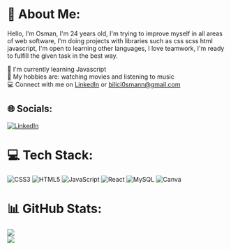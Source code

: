 # 💫 About Me:
Hello, I'm Osman, I'm 24 years old, I'm trying to improve myself in all areas of web software, I'm doing projects with libraries such as css scss html javascript, I'm open to learning other languages, I love teamwork, I'm ready to fulfill the given task in the best way.

🌱 I'm currently learning Javascript<br>
🙉 My hobbies are: watching movies and listening to music<br>
💻 Connect with me on <a href="https://linkedin.com/in/osmanbilici)">LinkedIn</a> or bilici0smann@gmail.com<br>

## 🌐 Socials:
[![LinkedIn](https://img.shields.io/badge/LinkedIn-%230077B5.svg?logo=linkedin&logoColor=white)](https://linkedin.com/in/osmanbilici)

# 💻 Tech Stack:
![CSS3](https://img.shields.io/badge/css3-%231572B6.svg?style=for-the-badge&logo=css3&logoColor=white) ![HTML5](https://img.shields.io/badge/html5-%23E34F26.svg?style=for-the-badge&logo=html5&logoColor=white) ![JavaScript](https://img.shields.io/badge/javascript-%23323330.svg?style=for-the-badge&logo=javascript&logoColor=%23F7DF1E) ![React](https://img.shields.io/badge/react-%2320232a.svg?style=for-the-badge&logo=react&logoColor=%2361DAFB) ![MySQL](https://img.shields.io/badge/mysql-%2300f.svg?style=for-the-badge&logo=mysql&logoColor=white) ![Canva](https://img.shields.io/badge/Canva-%2300C4CC.svg?style=for-the-badge&logo=Canva&logoColor=white)

# 📊 GitHub Stats:
![](https://github-readme-stats.vercel.app/api?username=osman&theme=dark&hide_border=false&include_all_commits=false&count_private=false)<br/>
![](https://github-readme-stats.vercel.app/api/top-langs/?username=osman&theme=dark&hide_border=false&include_all_commits=false&count_private=false&layout=compact)
